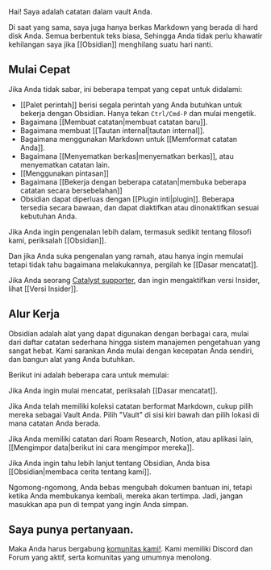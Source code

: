 Hai! Saya adalah catatan dalam vault Anda.

Di saat yang sama, saya juga hanya berkas Markdown yang berada di hard disk Anda. Semua berbentuk teks biasa, Sehingga Anda tidak perlu khawatir kehilangan saya jika [[Obsidian]] menghilang suatu hari nanti.

## Mulai Cepat

Jika Anda tidak sabar, ini beberapa tempat yang cepat untuk didalami:

- [[Palet perintah]] berisi segala perintah yang Anda butuhkan untuk bekerja dengan Obsidian. Hanya tekan `Ctrl/Cmd-P` dan mulai mengetik.
- Bagaimana [[Membuat catatan|membuat catatan baru]].
- Bagaimana membuat [[Tautan internal|tautan internal]].
- Bagaimana menggunakan Markdown untuk [[Memformat catatan Anda]].
- Bagaimana [[Menyematkan berkas|menyematkan berkas]], atau menyematkan catatan lain.
- [[Menggunakan pintasan]]
- Bagaimana [[Bekerja dengan beberapa catatan|membuka beberapa catatan secara bersebelahan]]
- Obsidian dapat diperluas dengan [[Plugin inti|plugin]]. Beberapa tersedia secara bawaan, dan dapat diaktifkan atau dinonaktifkan sesuai kebutuhan Anda.


Jika Anda ingin pengenalan lebih dalam, termasuk sedikit tentang filosofi kami, periksalah [[Obsidian]].

Dan jika Anda suka pengenalan yang ramah, atau hanya ingin memulai tetapi tidak tahu bagaimana melakukannya, pergilah ke [[Dasar mencatat]].

Jika Anda seorang [Catalyst supporter](https://obsidian.md/pricing), dan ingin mengaktifkan versi Insider, lihat [[Versi Insider]].

## Alur Kerja

Obsidian adalah alat yang dapat digunakan dengan berbagai cara, mulai dari daftar catatan sederhana hingga sistem manajemen pengetahuan yang sangat hebat. Kami sarankan Anda mulai dengan kecepatan Anda sendiri, dan bangun alat yang Anda butuhkan.

Berikut ini adalah beberapa cara untuk memulai:

Jika Anda ingin mulai mencatat, periksalah [[Dasar mencatat]].

Jika Anda telah memiliki koleksi catatan berformat Markdown, cukup pilih mereka sebagai Vault Anda. Pilih "Vault" di sisi kiri bawah dan pilih lokasi di mana catatan Anda berada.

Jika Anda memiliki catatan dari Roam Research, Notion, atau aplikasi lain, [[Mengimpor data|berikut ini cara mengimpor mereka]].

Jika Anda ingin tahu lebih lanjut tentang Obsidian, Anda bisa [[Obsidian|membaca cerita tentang kami]].

Ngomong-ngomong, Anda bebas mengubah dokumen bantuan ini, tetapi ketika Anda membukanya kembali, mereka akan tertimpa. Jadi, jangan masukkan apa pun di tempat yang ingin Anda simpan.

## Saya punya pertanyaan.

Maka Anda harus bergabung [komunitas kami!](https://obsidian.md/community). Kami memiliki Discord dan Forum yang aktif, serta komunitas yang umumnya menolong.

